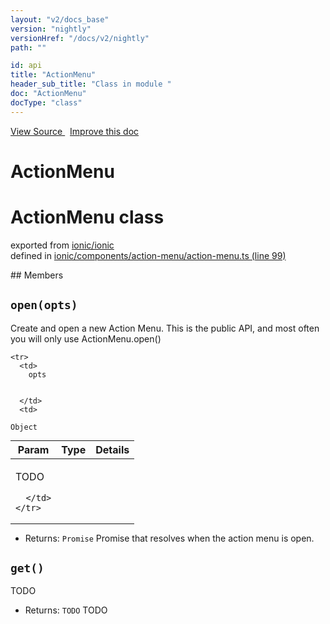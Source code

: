 ```yaml
---
layout: "v2/docs_base"
version: "nightly"
versionHref: "/docs/v2/nightly"
path: ""

id: api
title: "ActionMenu"
header_sub_title: "Class in module "
doc: "ActionMenu"
docType: "class"
---
```



<div class="improve-docs">
  <a href='http://github.com/driftyco/ionic2/tree/master/ionic/components/action-menu/action-menu.ts#L98'>
    View Source
  </a>
  &nbsp;
  <a href='http://github.com/driftyco/ionic2/edit/master/ionic/components/action-menu/action-menu.ts#L98'>
    Improve this doc
  </a>
</div>




<h1 class="api-title">

  ActionMenu



</h1>








<h1 class="class export">ActionMenu <span class="type">class</span></h1>
<p class="module">exported from <a href='undefined'>ionic/ionic</a><br/>
defined in <a href="https://github.com/driftyco/ionic2/tree/master/ionic/components/action-menu/action-menu.ts#L99-L132">ionic/components/action-menu/action-menu.ts (line 99)</a>
</p>
<p></p>
## Members

<div id="open"></div>
<h2>
  <code>open(opts)</code>

</h2>

Create and open a new Action Menu. This is the
public API, and most often you will only use ActionMenu.open()




<table class="table" style="margin:0;">
  <thead>
    <tr>
      <th>Param</th>
      <th>Type</th>
      <th>Details</th>
    </tr>
  </thead>
  <tbody>
    
    <tr>
      <td>
        opts
        
        
      </td>
      <td>
        
  <code>Object</code>
      </td>
      <td>
        <p>TODO</p>

        
      </td>
    </tr>
    
  </tbody>
</table>






* Returns: 
  <code>Promise</code> Promise that resolves when the action menu is open.




<div id="get"></div>
<h2>
  <code>get()</code>

</h2>

TODO






* Returns: 
  <code>TODO</code> TODO




